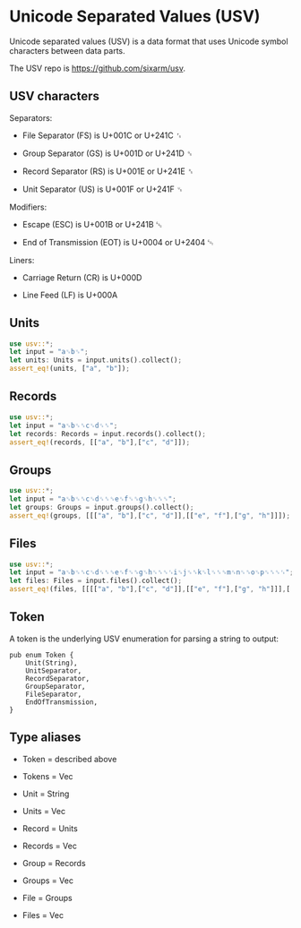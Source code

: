 # Unicode Separated Values (USV)

Unicode separated values (USV) is a data format that uses Unicode symbol characters between data parts.

The USV repo is <https://github.com/sixarm/usv>.

## USV characters

Separators:

* File Separator (FS) is U+001C or U+241C ␜

* Group Separator (GS) is U+001D or U+241D ␝

* Record Separator (RS) is U+001E or U+241E ␞

* Unit Separator (US) is U+001F or U+241F ␟

Modifiers:

* Escape (ESC) is U+001B or U+241B ␛

* End of Transmission (EOT) is U+0004 or U+2404 ␄

Liners:

* Carriage Return (CR) is U+000D

* Line Feed (LF) is U+000A

## Units

```rust
use usv::*;
let input = "a␟b␟";
let units: Units = input.units().collect();
assert_eq!(units, ["a", "b"]);
```

## Records

```rust
use usv::*;
let input = "a␟b␟␞c␟d␟␞";
let records: Records = input.records().collect();
assert_eq!(records, [["a", "b"],["c", "d"]]);
```

## Groups

```rust
use usv::*;
let input = "a␟b␟␞c␟d␟␞␝e␟f␟␞g␟h␟␞␝";
let groups: Groups = input.groups().collect();
assert_eq!(groups, [[["a", "b"],["c", "d"]],[["e", "f"],["g", "h"]]]);
```

## Files

```rust
use usv::*;
let input = "a␟b␟␞c␟d␟␞␝e␟f␟␞g␟h␟␞␝␜i␟j␟␞k␟l␟␞␝m␟n␟␞o␟p␟␞␝␜";
let files: Files = input.files().collect();
assert_eq!(files, [[[["a", "b"],["c", "d"]],[["e", "f"],["g", "h"]]],[[["i", "j"],["k", "l"]],[["m", "n"],["o", "p"]]]]);
```

## Token

A token is the underlying USV enumeration for parsing a string to output:

```no_run
pub enum Token {
    Unit(String),
    UnitSeparator,
    RecordSeparator,
    GroupSeparator,
    FileSeparator,
    EndOfTransmission,
}
```

## Type aliases

* Token = described above

* Tokens = Vec<Token>

* Unit = String

* Units = Vec<Unit>

* Record = Units

* Records = Vec<Record>

* Group = Records

* Groups = Vec<Records>

* File = Groups

* Files = Vec<File>
